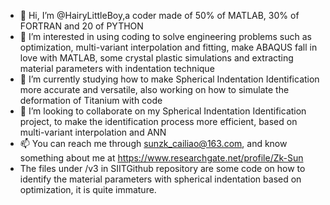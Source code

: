 - 👋 Hi, I’m @HairyLittleBoy,a coder made of 50% of MATLAB, 30% of FORTRAN and 20 of PYTHON
- 👀 I’m interested in using coding to solve engineering problems such as optimization, multi-variant interpolation and fitting, make ABAQUS fall in love with MATLAB, some crystal plastic simulations and extracting material parameters with indentation technique 
- 🌱 I’m currently studying how to make Spherical Indentation Identification more accurate and versatile, also working on how to simulate the deformation of Titanium with code
- 💞️ I’m looking to collaborate on my Spherical Indentation Identification project, to make the identification process more efficient, based on multi-variant interpolation and ANN
- 📫 You can reach me through sunzk_cailiao@163.com, and know something about me at https://www.researchgate.net/profile/Zk-Sun
- The files under /v3 in SIITGithub repository are some code on how to identify the material parameters with spherical indentation based on optimization, it is quite immature.

<!---
HairyLittleBoy/HairyLittleBoy is a ✨ special ✨ repository because its `README.md` (this file) appears on your GitHub profile.
You can click the Preview link to take a look at your changes.
--->
